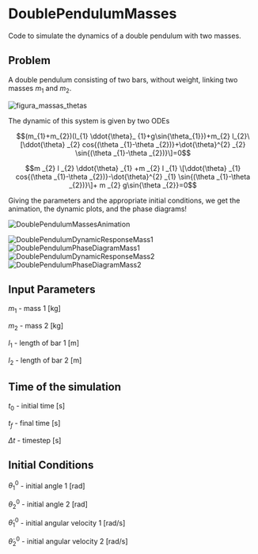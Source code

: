 # DoublePendulumMasses
Code to simulate the dynamics of a double pendulum with two masses.

## Problem

A double pendulum consisting of two bars, without weight, linking two masses $m_{1}$ and $m_{2}$.


![figura_massas_thetas](https://github.com/user-attachments/assets/17d609ad-c9c4-4789-ab1c-304e018abe0f)


The dynamic of this system is given by two ODEs

$$(m_{1}+m_{2})(l_{1} \ddot{\theta}_ {1}+g\sin{\theta_{1}})+m_{2} l_{2}\[\ddot{\theta} _{2} cos{(\theta _{1}-\theta _{2})}+\dot{\theta}^{2} _{2} \sin{(\theta _{1}-\theta _{2})}\]=0$$

$$m _{2} l _{2} \ddot{\theta} _{1} +m _{2} l _{1} \[\ddot{\theta} _{1} cos{(\theta _{1}-\theta _{2})}-\dot{\theta}^{2} _{1} \sin{(\theta _{1}-\theta _{2})}\]+ m _{2} g\sin{\theta _{2}}=0$$

Giving the parameters and the appropriate initial conditions, we get the animation, the dynamic plots, and the phase diagrams!

![DoublePendulumMassesAnimation](https://github.com/user-attachments/assets/9e7b548c-3c28-49f8-9782-f75d8fc9a157)


![DoublePendulumDynamicResponseMass1](https://github.com/user-attachments/assets/acc3b37d-76fb-4ac4-9e37-3c74dffe681a)
![DoublePendulumPhaseDiagramMass1](https://github.com/user-attachments/assets/90ff2668-cd6f-4d4f-bd68-a0536ed7fc35)
![DoublePendulumDynamicResponseMass2](https://github.com/user-attachments/assets/d8181a1a-b8c9-4884-b40d-c649e13655aa)
![DoublePendulumPhaseDiagramMass2](https://github.com/user-attachments/assets/a1ed7425-a9a7-4e71-bf17-3480bf7a8907)

## Input Parameters

$m_{1}$ - mass 1 [kg]

$m_{2}$ - mass 2 [kg]

$l_{1}$ - length of bar 1 [m]

$l_{2}$ - length of bar 2 [m]

## Time of the simulation

$t_{0}$ - initial time [s]

$t_{f}$ - final time [s]

$\Delta t$ - timestep [s]

## Initial Conditions

$\theta_{1}^{0}$ - initial angle 1 [rad]

$\theta_{2}^{0}$ - initial angle 2 [rad]

$\dot{\theta}_{1}^{0}$ - initial angular velocity 1 [rad/s]

$\dot{\theta}_{2}^{0}$ - initial angular velocity 2 [rad/s]
